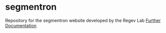 # segmentron
Repository for the segmentron website developed by the Regev Lab
<a href = "https://docs.google.com/document/d/13spPlj5JrYfXgOJD1bdN121F_ZiOHxq9eKKzz65Y7dE/edit?usp=sharing">Further Documentation</a>
